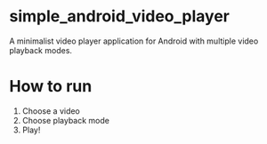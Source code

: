 # simple_android_video_player
A minimalist video player application for Android with multiple video playback modes.

# How to run
1. Choose a video
2. Choose playback mode
3. Play!
